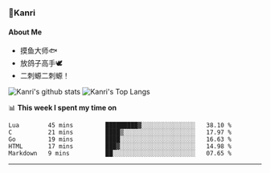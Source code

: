 ### 🌱Kanri
#### About Me
- 摸鱼大师🐟
- 放鸽子高手🕊
- 二刺螈二刺螈！

![Kanri's github stats](https://github-readme-stats.vercel.app/api?username=Yiwen-Chan&show_icons=true&theme=vue&line_height=20)
![Kanri's Top Langs](https://github-readme-stats.vercel.app/api/top-langs/?username=Yiwen-Chan&layout=compact&theme=vue&card_width=270)

📊 **This week I spent my time on**
<!--START_SECTION:waka-->
```text
Lua        45 mins         █████████▓░░░░░░░░░░░░░░░   38.10 % 
C          21 mins         ████▒░░░░░░░░░░░░░░░░░░░░   17.97 % 
Go         19 mins         ████░░░░░░░░░░░░░░░░░░░░░   16.63 % 
HTML       17 mins         ███▓░░░░░░░░░░░░░░░░░░░░░   14.98 % 
Markdown   9 mins          ██░░░░░░░░░░░░░░░░░░░░░░░   07.65 % 
```
<!--END_SECTION:waka-->

***

